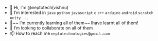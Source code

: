 - 👋 Hi, I’m @neptotech(vishnu)
- 👀 I’m interested in `java` `python` `javascript` `c` `c++` `arduino` `android` `scratch` `unity` `...`
- 🌱~~ I’m currently learning all of them~~ Ihave learnt all of them!
- 💞️ I’m looking to collaborate on all of them
- 📫 How to reach me `neptotechnologies@gmail.com`

<!---
neptotech/neptotech is a ✨ special ✨ repository because its `README.md` (this file) appears on your GitHub profile.
You can click the Preview link to take a look at your changes.
--->
